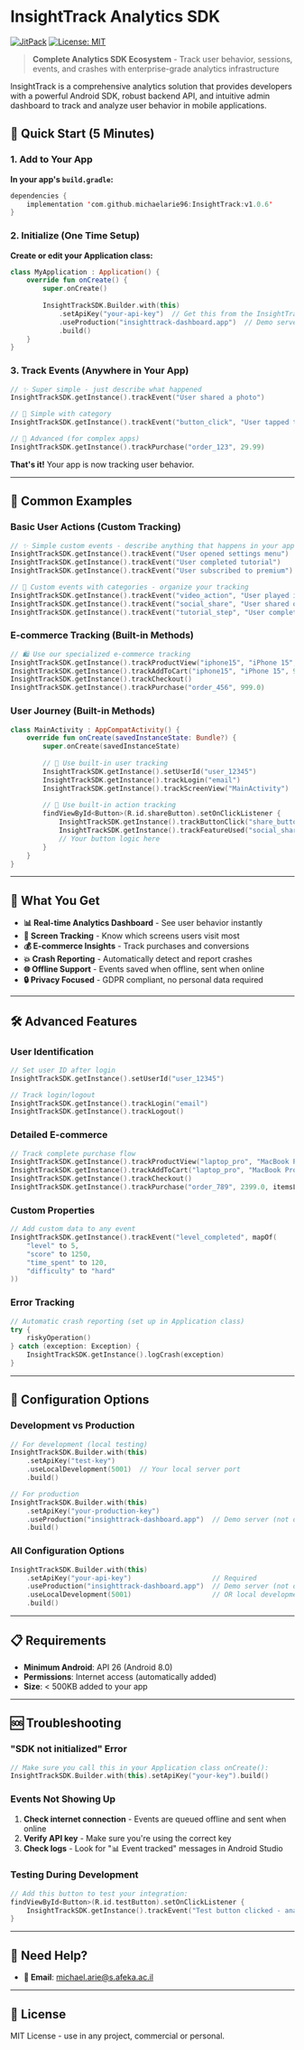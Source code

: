 # InsightTrack Analytics SDK

[![JitPack](https://jitpack.io/v/michaelarie96/InsightTrack.svg)](https://jitpack.io/#michaelarie96/InsightTrack)
[![License: MIT](https://img.shields.io/badge/License-MIT-yellow.svg)](https://opensource.org/licenses/MIT)

> **Complete Analytics SDK Ecosystem** - Track user behavior, sessions, events, and crashes with enterprise-grade analytics infrastructure

InsightTrack is a comprehensive analytics solution that provides developers with a powerful Android SDK, robust backend API, and intuitive admin dashboard to track and analyze user behavior in mobile applications.

## 🚀 Quick Start (5 Minutes)

### 1. Add to Your App

**In your app's `build.gradle`:**
```kotlin
dependencies {
    implementation 'com.github.michaelarie96:InsightTrack:v1.0.6'
}
```

### 2. Initialize (One Time Setup)

**Create or edit your Application class:**
```kotlin
class MyApplication : Application() {
    override fun onCreate() {
        super.onCreate()
        
        InsightTrackSDK.Builder.with(this)
            .setApiKey("your-api-key")  // Get this from the InsightTrack team
            .useProduction("insighttrack-dashboard.app")  // Demo server (not deployed)
            .build()
    }
}
```


### 3. Track Events (Anywhere in Your App)

```kotlin
// ✨ Super simple - just describe what happened
InsightTrackSDK.getInstance().trackEvent("User shared a photo")

// 📝 Simple with category
InsightTrackSDK.getInstance().trackEvent("button_click", "User tapped the like button")

// 🏢 Advanced (for complex apps)
InsightTrackSDK.getInstance().trackPurchase("order_123", 29.99)
```

**That's it!** Your app is now tracking user behavior. 

---

## 📖 Common Examples

### Basic User Actions (Custom Tracking)
```kotlin
// ✨ Simple custom events - describe anything that happens in your app
InsightTrackSDK.getInstance().trackEvent("User opened settings menu")
InsightTrackSDK.getInstance().trackEvent("User completed tutorial")
InsightTrackSDK.getInstance().trackEvent("User subscribed to premium")

// 📝 Custom events with categories - organize your tracking
InsightTrackSDK.getInstance().trackEvent("video_action", "User played intro video")
InsightTrackSDK.getInstance().trackEvent("social_share", "User shared on Instagram")
InsightTrackSDK.getInstance().trackEvent("tutorial_step", "User completed step 3")
```

### E-commerce Tracking (Built-in Methods)
```kotlin
// 🛍️ Use our specialized e-commerce tracking
InsightTrackSDK.getInstance().trackProductView("iphone15", "iPhone 15", 999.0, "Electronics")
InsightTrackSDK.getInstance().trackAddToCart("iphone15", "iPhone 15", 999.0, 1)
InsightTrackSDK.getInstance().trackCheckout()
InsightTrackSDK.getInstance().trackPurchase("order_456", 999.0)
```

### User Journey (Built-in Methods)
```kotlin
class MainActivity : AppCompatActivity() {
    override fun onCreate(savedInstanceState: Bundle?) {
        super.onCreate(savedInstanceState)
        
        // 👤 Use built-in user tracking
        InsightTrackSDK.getInstance().setUserId("user_12345")
        InsightTrackSDK.getInstance().trackLogin("email")
        InsightTrackSDK.getInstance().trackScreenView("MainActivity")
        
        // 🎯 Use built-in action tracking  
        findViewById<Button>(R.id.shareButton).setOnClickListener {
            InsightTrackSDK.getInstance().trackButtonClick("share_button")
            InsightTrackSDK.getInstance().trackFeatureUsed("social_sharing")
            // Your button logic here
        }
    }
}
```

---

## 🎯 What You Get

- **📊 Real-time Analytics Dashboard** - See user behavior instantly
- **📱 Screen Tracking** - Know which screens users visit most
- **💰 E-commerce Insights** - Track purchases and conversions
- **💥 Crash Reporting** - Automatically detect and report crashes
- **🌐 Offline Support** - Events saved when offline, sent when online
- **🔒 Privacy Focused** - GDPR compliant, no personal data required

---

## 🛠️ Advanced Features

### User Identification
```kotlin
// Set user ID after login
InsightTrackSDK.getInstance().setUserId("user_12345")

// Track login/logout
InsightTrackSDK.getInstance().trackLogin("email")
InsightTrackSDK.getInstance().trackLogout()
```

### Detailed E-commerce
```kotlin
// Track complete purchase flow
InsightTrackSDK.getInstance().trackProductView("laptop_pro", "MacBook Pro", 2399.0, "Computers")
InsightTrackSDK.getInstance().trackAddToCart("laptop_pro", "MacBook Pro", 2399.0, 1)
InsightTrackSDK.getInstance().trackCheckout()
InsightTrackSDK.getInstance().trackPurchase("order_789", 2399.0, itemsList)
```

### Custom Properties
```kotlin
// Add custom data to any event
InsightTrackSDK.getInstance().trackEvent("level_completed", mapOf(
    "level" to 5,
    "score" to 1250,
    "time_spent" to 120,
    "difficulty" to "hard"
))
```

### Error Tracking
```kotlin
// Automatic crash reporting (set up in Application class)
try {
    riskyOperation()
} catch (exception: Exception) {
    InsightTrackSDK.getInstance().logCrash(exception)
}
```

---

## 🔧 Configuration Options

### Development vs Production
```kotlin
// For development (local testing)
InsightTrackSDK.Builder.with(this)
    .setApiKey("test-key")
    .useLocalDevelopment(5001)  // Your local server port
    .build()

// For production
InsightTrackSDK.Builder.with(this)
    .setApiKey("your-production-key")
    .useProduction("insighttrack-dashboard.app")  // Demo server (not deployed)
    .build()
```

### All Configuration Options
```kotlin
InsightTrackSDK.Builder.with(this)
    .setApiKey("your-api-key")                    // Required
    .useProduction("insighttrack-dashboard.app")  // Demo server (not deployed)
    .useLocalDevelopment(5001)                    // OR local development
    .build()
```

---

## 📋 Requirements

- **Minimum Android**: API 26 (Android 8.0)
- **Permissions**: Internet access (automatically added)
- **Size**: < 500KB added to your app

---

## 🆘 Troubleshooting

### "SDK not initialized" Error
```kotlin
// Make sure you call this in your Application class onCreate():
InsightTrackSDK.Builder.with(this).setApiKey("your-key").build()
```

### Events Not Showing Up
1. **Check internet connection** - Events are queued offline and sent when online
2. **Verify API key** - Make sure you're using the correct key
3. **Check logs** - Look for "📊 Event tracked" messages in Android Studio

### Testing During Development
```kotlin
// Add this button to test your integration:
findViewById<Button>(R.id.testButton).setOnClickListener {
    InsightTrackSDK.getInstance().trackEvent("Test button clicked - analytics working!")
}
```

---

## 🤝 Need Help?

- **📧 Email**: michael.arie@s.afeka.ac.il

---

## 📄 License

MIT License - use in any project, commercial or personal.

